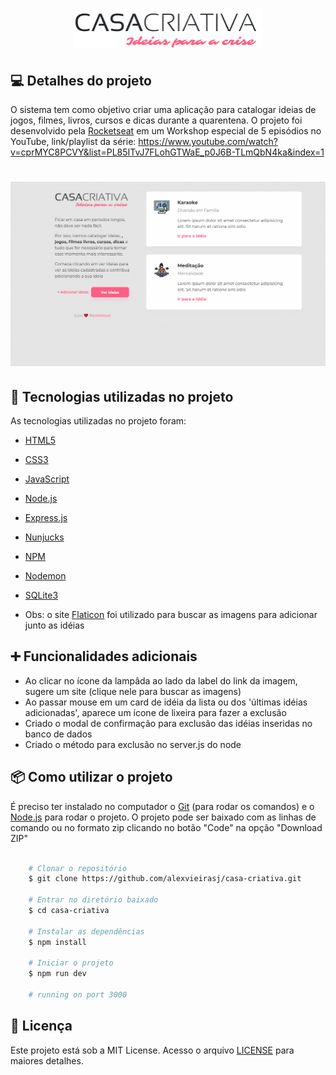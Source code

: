 <h1 align="center">
  <img alt="Casa Criativa" title="#CasaCriativa" src="./public/logo.png" width="300px" />
</h1>

## 💻 Detalhes do projeto

O sistema tem como objetivo criar uma aplicação para catalogar ideias de jogos, filmes, livros, cursos e dicas durante a quarentena. O projeto foi desenvolvido pela [Rocketseat](https://rocketseat.com.br/) em um Workshop especial de 5 episódios no YouTube, link/playlist da série: https://www.youtube.com/watch?v=cprMYC8PCVY&list=PL85ITvJ7FLohGTWaE_p0J6B-TLmQbN4ka&index=1 

<h1 align="center">
    <img alt="Capa Projeto" title="CapaProjeto" src="./public/demonstracao-sistema.gif" width="800px"/>
</h1>

## :rocket: Tecnologias utilizadas no projeto

As tecnologias utilizadas no projeto foram:

- [HTML5](https://developer.mozilla.org/en-US/docs/Web/Guide/HTML/HTML5)
- [CSS3](https://developer.mozilla.org/en-US/docs/Web/CSS)
- [JavaScript](https://developer.mozilla.org/en-US/docs/Web/JavaScript)
- [Node.js](https://nodejs.org/)
- [Express.js](https://expressjs.com/)
- [Nunjucks](https://mozilla.github.io/nunjucks/)
- [NPM](https://www.npmjs.com/)
- [Nodemon](https://nodemon.io/)
- [SQLite3](https://www.sqlite.org/version3.html)

- Obs: o site [Flaticon](https://www.flaticon.com/) foi utilizado para buscar as imagens para adicionar junto as idéias

## :heavy_plus_sign: Funcionalidades adicionais

- Ao clicar no ícone da lampâda ao lado da label do link da imagem, sugere um site (clique nele para buscar as imagens)
- Ao passar mouse em um card de idéia da lista ou dos 'últimas idéias adicionadas', aparece um ícone de lixeira para fazer a exclusão
- Criado o modal de confirmação para exclusão das idéias inseridas no banco de dados
- Criado o método para exclusão no server.js do node


## :package: Como utilizar o projeto

É preciso ter instalado no computador o [Git](https://git-scm.com) (para rodar os comandos) e o [Node.js](https://nodejs.org/) para rodar o projeto. O projeto pode ser baixado com as linhas de comando ou no formato zip clicando no botão "Code" na opção "Download ZIP"

```bash

    # Clonar o repositório
    $ git clone https://github.com/alexvieirasj/casa-criativa.git

    # Entrar no diretório baixado
    $ cd casa-criativa

    # Instalar as dependências        
    $ npm install 

    # Iniciar o projeto
    $ npm run dev 
    
    # running on port 3000 
```

## :memo: Licença

Este projeto está sob a MIT License. Acesso o arquivo [LICENSE](https://github.com/alexvieirasj/casa-criativa/blob/master/LICENSE) para maiores detalhes.

